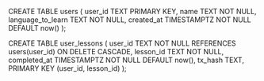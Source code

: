 CREATE TABLE users (
  user_id           TEXT        PRIMARY KEY,
  name              TEXT        NOT NULL,
  language_to_learn TEXT        NOT NULL,
  created_at        TIMESTAMPTZ NOT NULL DEFAULT now()
);

CREATE TABLE user_lessons (
  user_id      TEXT        NOT NULL REFERENCES users(user_id) ON DELETE CASCADE,
  lesson_id    TEXT        NOT NULL,
  completed_at TIMESTAMPTZ NOT NULL DEFAULT now(),
  tx_hash      TEXT,
  PRIMARY KEY (user_id, lesson_id)
);